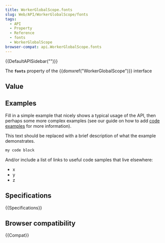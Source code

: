 ```yaml
---
title: WorkerGlobalScope.fonts
slug: Web/API/WorkerGlobalScope/fonts
tags:
  - API
  - Property
  - Reference
  - fonts
  - WorkerGlobalScope
browser-compat: api.WorkerGlobalScope.fonts
---
```

{{DefaultAPISidebar("")}}

The **`fonts`** property of the {{domxref("WorkerGlobalScope")}} interface 

## Value



## Examples

Fill in a simple example that nicely shows a typical usage of the API, then perhaps some more complex examples (see our guide on how to add [code examples](/en-US/docs/MDN/Contribute/Structures/Code_examples) for more information).

This text should be replaced with a brief description of what the example demonstrates.

```js
my code block
```

And/or include a list of links to useful code samples that live elsewhere:

*   x
*   y
*   z

## Specifications

{{Specifications}}

## Browser compatibility

{{Compat}}


